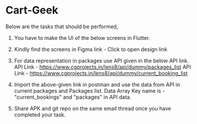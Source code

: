 # Cart-Geek
Below are the tasks that should be performed,

1. You have to make the UI of the below screens in Flutter.

2. Kindly find the screens in Figma link -   Click to open design link

3. For data representation in packages use API given in the below API link.
API Link - https://www.cgprojects.in/lens8/api/dummy/packages_list
API Link -   https://www.cgprojects.in/lens8/api/dummy/current_booking_list

4. Import the above-given link in postman and use the data from API in current packages and Packages list.
Data Array Key name is - "current_bookings" and "packages" in API data.
 
5. Share APK and git repo on the same email thread once you have completed your task.
